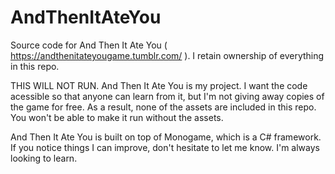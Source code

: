 # AndThenItAteYou
Source code for And Then It Ate You (  https://andthenitateyougame.tumblr.com/  ). I retain ownership of everything in this repo.

THIS WILL NOT RUN. And Then It Ate You is my project. I want the code acessible so that anyone can learn from it, but I'm not giving away copies of the game for free. As a result, none of the assets are included in this repo. You won't be able to make it run without the assets.

And Then It Ate You is built on top of Monogame, which is a C# framework. If you notice things I can improve, don't hesitate to let me know. I'm always looking to learn.
